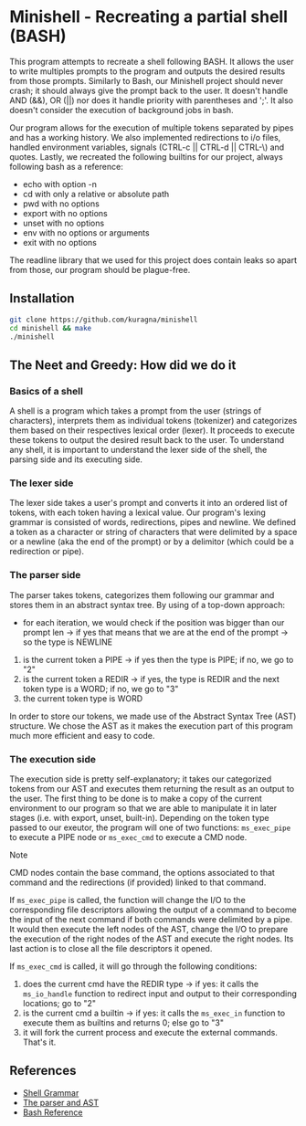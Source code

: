 # Minishell - Recreating a partial shell (BASH)

This program attempts to recreate a shell following BASH. It allows the user to write multiples prompts to the program and outputs the desired results from those prompts. Similarly to Bash, our Minishell project should never crash; it should always give the prompt back to the user. It doesn't handle AND (&&), OR (||) nor does it handle priority with parentheses and ';'. It also doesn't consider the execution of background jobs in bash.

Our program allows for the execution of multiple tokens separated by pipes and has a working history. We also implemented redirections to i/o files, handled environment variables, signals (CTRL-c || CTRL-d || CTRL-\\) and quotes. Lastly, we recreated the following builtins for our project, always following bash as a reference: 
 * echo with option -n
 * cd with only a relative or absolute path
 * pwd with no options
 * export with no options
 * unset with no options
 * env with no options or arguments
 * exit with no options

 The readline library that we used for this project does contain leaks so apart from those, our program should be plague-free.

## Installation

```bash
git clone https://github.com/kuragna/minishell
cd minishell && make
./minishell
```

## The Neet and Greedy: How did we do it

### Basics of a shell

A shell is a program which takes a prompt from the user (strings of characters), interprets them as individual tokens (tokenizer) and categorizes them based on their respectives lexical order (lexer). It proceeds to execute these tokens to output the desired result back to the user. To understand any shell, it is important to understand the lexer side of the shell, the parsing side and its executing side.

### The lexer side
The lexer side takes a user's prompt and converts it into an ordered list of tokens, with each token having a lexical value. Our program's lexing grammar is consisted of words, redirections, pipes and newline. We defined a token as a character or string of characters that were delimited by a space or a newline (aka the end of the prompt) or by a delimitor (which could be a redirection or pipe). 

### The parser side

The parser takes tokens, categorizes them following our grammar and stores them in an abstract syntax tree. By using of a top-down approach:
* for each iteration, we would check if the position was bigger than our prompt len -> if yes that means that we are at the end of the prompt -> so the type is NEWLINE
1. is the current token a PIPE -> if yes then the type is PIPE; if no, we go to "2"
2. is the current token a REDIR -> if yes, the type is REDIR and the next token type is a WORD; if no, we go to "3"
3. the current token type is WORD

In order to store our tokens, we made use of the Abstract Syntax Tree (AST) structure. We chose the AST as it makes the execution part of this program much more efficient and easy to code. 

### The execution side

The execution side is pretty self-explanatory; it takes our categorized tokens from our AST and executes them returning the result as an output to the user. The first thing to be done is to make a copy of the current environment to our program so that we are able to manipulate it in later stages (i.e. with export, unset, built-in). Depending on the token type passed to our exeutor, the program will one of two functions:
`ms_exec_pipe` to execute a PIPE node or `ms_exec_cmd` to execute a CMD node.

> [!NOTE]
> CMD nodes contain the base command, the options associated to that command and the redirections (if provided) linked to that command.

If `ms_exec_pipe` is called, the function will change the I/O to the corresponding file descriptors allowing the output of a command to become the input of the next command if both commands were delimited by a pipe. It would then execute the left nodes of the AST, change the I/O to prepare the execution of the right nodes of the AST and execute the right nodes. Its last action is to close all the file descriptors it opened.

If `ms_exec_cmd` is called, it will go through the following conditions:
1. does the current cmd have the REDIR type -> if yes: it calls the `ms_io_handle` function to redirect input and output to their corresponding locations; go to "2"
2. is the current cmd a builtin -> if yes: it calls the `ms_exec_in` function to execute them as builtins and returns 0; else go to "3"
3. it will fork the current process and execute the external commands.
That's it.

## References

* [Shell Grammar](https://pubs.opengroup.org/onlinepubs/009604499/utilities/xcu_chap02.html)
* [The parser and AST](https://ruslanspivak.com/lsbasi-part1/)
* [Bash Reference](https://www.gnu.org/software/bash/manual/bash.html)
